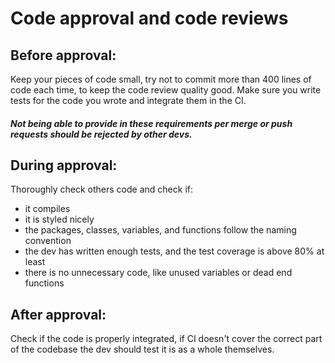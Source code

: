 # Code approval and code reviews

## Before approval:
Keep your pieces of code small, try not to commit more than 400 lines of code each time, to keep the code review quality good.
Make sure you write tests for the code you wrote and integrate them in the CI.

##### Not being able to provide in these requirements per merge or push requests should be rejected by other devs.

## During approval:
Thoroughly check others code and check if:
- it compiles
- it is styled nicely
- the packages, classes, variables, and functions follow the naming convention
- the dev has written enough tests, and the test coverage is above 80% at least
- there is no unnecessary code, like unused variables or dead end functions

## After approval:
Check if the code is properly integrated, if CI doesn't cover the correct part of the codebase the dev should test it is as a whole themselves.